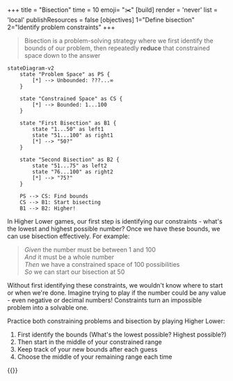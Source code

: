 +++
title = "Bisection"
time = 10
emoji= "✂️"
[build]
  render = 'never'
  list = 'local'
  publishResources = false
[objectives]
    1="Define bisection"
    2="Identify problem constraints"
+++

> Bisection is a problem-solving strategy where we first identify the bounds of our problem, then repeatedly **reduce** that constrained space down to the answer

```mermaid
stateDiagram-v2
    state "Problem Space" as PS {
        [*] --> Unbounded: ???...∞
    }

    state "Constrained Space" as CS {
        [*] --> Bounded: 1...100
    }

    state "First Bisection" as B1 {
        state "1...50" as left1
        state "51...100" as right1
        [*] --> "50?"
    }

    state "Second Bisection" as B2 {
        state "51...75" as left2
        state "76...100" as right2
        [*] --> "75?"
    }

    PS --> CS: Find bounds
    CS --> B1: Start bisecting
    B1 --> B2: Higher!
```

In Higher Lower games, our first step is identifying our constraints - what's the lowest and highest possible number? Once we have these bounds, we can use bisection effectively. For example:

> _Given_ the number must be between 1 and 100  
> _And_ it must be a whole number  
> _Then_ we have a constrained space of 100 possibilities  
> _So_ we can start our bisection at 50

Without first identifying these constraints, we wouldn't know where to start or when we're done. Imagine trying to play if the number could be any value - even negative or decimal numbers! Constraints turn an impossible problem into a solvable one.

Practice both constraining problems and bisection by playing Higher Lower:

1. First identify the bounds (What's the lowest possible? Highest possible?)
2. Then start in the middle of your constrained range
3. Keep track of your new bounds after each guess
4. Choose the middle of your remaining range each time

{{<blocklink
  src="https://www.mathsisfun.com/games/higher-or-lower.html"
  name="Higher or Lower"
  caption="Constrain then divide"
  time="2" >}}
